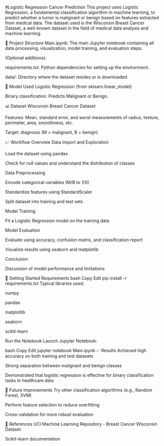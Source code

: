 #Logistic Regression Cancer Prediction
This project uses Logistic Regression, a fundamental classification algorithm in machine learning, to predict whether a tumor is malignant or benign based on features extracted from medical data. The dataset used is the Wisconsin Breast Cancer Dataset, a well-known dataset in the field of medical data analysis and machine learning.

📂 Project Structure
Main.ipynb: The main Jupyter notebook containing all data processing, visualization, model training, and evaluation steps.

(Optional additions):

requirements.txt: Python dependencies for setting up the environment.

data/: Directory where the dataset resides or is downloaded.

🧠 Model Used
Logistic Regression (from sklearn.linear_model)

Binary classification: Predicts Malignant or Benign.

📊 Dataset
Wisconsin Breast Cancer Dataset

Features: Mean, standard error, and worst measurements of radius, texture, perimeter, area, smoothness, etc.

Target: diagnosis (M = malignant, B = benign)

📈 Workflow Overview
Data Import and Exploration

Load the dataset using pandas

Check for null values and understand the distribution of classes

Data Preprocessing

Encode categorical variables (M/B to 1/0)

Standardize features using StandardScaler

Split dataset into training and test sets

Model Training

Fit a Logistic Regression model on the training data

Model Evaluation

Evaluate using accuracy, confusion matrix, and classification report

Visualize results using seaborn and matplotlib

Conclusion

Discussion of model performance and limitations

🚀 Getting Started
Requirements
bash
Copy
Edit
pip install -r requirements.txt
Typical libraries used:

numpy

pandas

matplotlib

seaborn

scikit-learn

Run the Notebook
Launch Jupyter Notebook:

bash
Copy
Edit
jupyter notebook Main.ipynb
✅ Results
Achieved high accuracy on both training and test datasets

Strong separation between malignant and benign classes

Demonstrated that logistic regression is effective for binary classification tasks in healthcare data

📌 Future Improvements
Try other classification algorithms (e.g., Random Forest, SVM)

Perform feature selection to reduce overfitting

Cross-validation for more robust evaluation

📘 References
UCI Machine Learning Repository - Breast Cancer Wisconsin Dataset

Scikit-learn documentation

